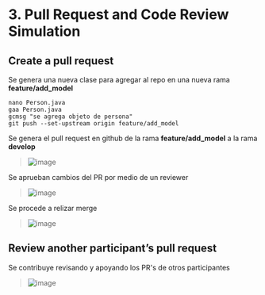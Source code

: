 # 3. Pull Request and Code Review Simulation

## Create a pull request

Se genera una nueva clase para agregar al repo en una nueva rama **feature/add_model**
```
nano Person.java
gaa Person.java
gcmsg "se agrega objeto de persona"
git push --set-upstream origin feature/add_model
```

Se genera el pull request en github de la rama **feature/add_model** a la rama **develop**
> ![image](https://github.com/RichCardoso/lab-git-workflows/assets/129906460/078b7a54-d098-43f6-a2dc-34ae6a29a010)

Se aprueban cambios del PR por medio de un reviewer
> ![image](https://github.com/RichCardoso/lab-git-workflows/assets/129906460/9ed8faec-8060-4a3c-8eeb-4960cf6b0d70)

Se procede a relizar merge
> ![image](https://github.com/RichCardoso/lab-git-workflows/assets/129906460/c4361460-3b41-4085-b126-dd23ac5ed7c9)

## Review another participant’s pull request

Se contribuye revisando y apoyando los PR's de otros participantes
> ![image](https://github.com/RichCardoso/lab-git-workflows/assets/129906460/989f90ad-cf12-480f-aa87-29b5f4fc2a17)



